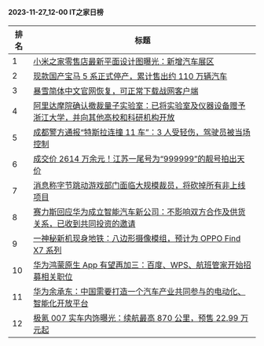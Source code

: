#### 2023-11-27_12-00  IT之家日榜

| 排名 | 标题|
| --- | ---|
| 1 | [小米之家零售店最新平面设计图曝光：新增汽车展区](https://www.ithome.com/0/735/132.htm) |
| 2 | [现款国产宝马 5 系正式停产，累计售出约 110 万辆汽车](https://www.ithome.com/0/735/097.htm) |
| 3 | [暴雪简体中文官网恢复，可正常下载战网客户端](https://www.ithome.com/0/735/124.htm) |
| 4 | [阿里达摩院确认撤裁量子实验室：已将实验室及仪器设备赠予浙江大学，并向其他高校和科研机构开放](https://www.ithome.com/0/735/088.htm) |
| 5 | [成都警方通报“特斯拉连撞 11 车”：3 人受轻伤，驾驶员被当场控制](https://www.ithome.com/0/735/102.htm) |
| 6 | [成交价 2614 万余元！江苏一尾号为“999999”的靓号拍出天价](https://www.ithome.com/0/735/155.htm) |
| 7 | [消息称字节跳动游戏部门面临大规模裁员，将砍掉所有非上线项目](https://www.ithome.com/0/735/164.htm) |
| 8 | [赛力斯回应华为成立智能汽车新公司：不影响双方合作及供货关系，已收到共同投资的邀请](https://www.ithome.com/0/735/165.htm) |
| 9 | [一神秘新机现身地铁：八边形摄像模组，预计为 OPPO Find X7 系列](https://www.ithome.com/0/735/130.htm) |
| 10 | [华为鸿蒙原生 App 有望再加三：百度、WPS、航班管家开始招募相关职位](https://www.ithome.com/0/735/119.htm) |
| 11 | [华为余承东：中国需要打造一个汽车产业共同参与的电动化、智能化开放平台](https://www.ithome.com/0/735/154.htm) |
| 12 | [极氪 007 实车内饰曝光：续航最高 870 公里，预售 22.99 万元起](https://www.ithome.com/0/735/138.htm) |
